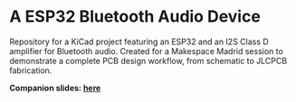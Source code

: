 # A ESP32 Bluetooth Audio Device

Repository for a KiCad project featuring an ESP32 and an I2S Class D amplifier for Bluetooth audio.
Created for a Makespace Madrid session to demonstrate a complete PCB design workflow, from schematic to JLCPCB fabrication.

**Companion slides: [here](https://docs.google.com/presentation/d/1glYFRo9XCKRI-qDjp1DA8M3mJohLk-lrxx0JoBPsboM/edit#slide=id.p)**
